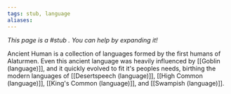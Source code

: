 ```yaml
---
tags: stub, language
aliases:
---
```


*This page is a #stub . You can help by expanding it!*

Ancient Human is a collection of languages formed by the first humans of Alaturmen. Even this ancient language was heavily influenced by [[Goblin (language)]], and it quickly evolved to fit it's peoples needs, birthing the modern languages of [[Desertspeech (language)]], [[High Common (language)]], [[King's Common (language)]], and [[Swampish (language)]].